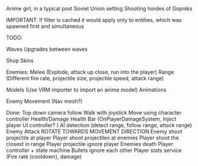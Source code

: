Anime girl, in a typical post Soviet Union setting
Shooting hordes of Gopniks

IMPORTANT:
If filter is cached it would apply only to entities, which was spawned first and simultaneous

TODO:


Waves
Upgrades between waves

Shop
Skins


Enemies:
Melee (Explode, attack up close, run into the player)
Range (Different fire rate, projectile size, projectile speed, attack range)

Models (Use VRM importer to import an anime model)
Animations


Enemy Movement (Nav mesh?)

Done:
Top down camera follow
Walk with joystick
Move using character controller
Health/Damage
Health Bar (OnPlayerDamageSystem, Inject player UI controller? )
AI detection (detect range, follow range, attack range)
Enemy Attack
ROTATE TOWARDS MOVEMENT DIRECTION
Enemy shoot projectile at player
Player shoot projectiles at enemies
Player shoot the closest in range
Player projectile ignore player
Enemies death
Player controller + state machine
Bullets ignore each other
Player stats service (Fire rate (cooldown), damage)